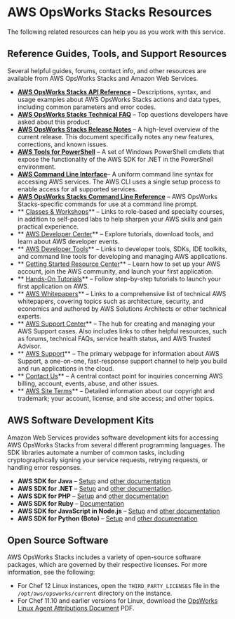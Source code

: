 # AWS OpsWorks Stacks Resources<a name="relatedresources"></a>

The following related resources can help you as you work with this service\.

## Reference Guides, Tools, and Support Resources<a name="OPS-Resources"></a>

Several helpful guides, forums, contact info, and other resources are available from AWS OpsWorks Stacks and Amazon Web Services\.
+ **[AWS OpsWorks Stacks API Reference](http://docs.aws.amazon.com/opsworks/latest/APIReference/Welcome.html)** – Descriptions, syntax, and usage examples about AWS OpsWorks Stacks actions and data types, including common parameters and error codes\.
+ **[AWS OpsWorks Stacks Technical FAQ](http://aws.amazon.com/opsworks/faqs/)** – Top questions developers have asked about this product\. 
+ **[AWS OpsWorks Stacks Release Notes](http://aws.amazon.com/releasenotes/AWS-OpsWorks)** – A high\-level overview of the current release\. This document specifically notes any new features, corrections, and known issues\.
+ **[AWS Tools for PowerShell](http://docs.aws.amazon.com/powershell/latest/userguide/pstools-welcome.html)** – A set of Windows PowerShell cmdlets that expose the functionality of the AWS SDK for \.NET in the PowerShell environment\.
+ **[AWS Command Line Interface](http://docs.aws.amazon.com/cli/latest/userguide/cli-chap-welcome.html)**– A uniform command line syntax for accessing AWS services\. The AWS CLI uses a single setup process to enable access for all supported services\. 
+ **[AWS OpsWorks Stacks Command Line Reference](http://docs.aws.amazon.com/cli/latest/reference/opsworks/index.html)** – AWS OpsWorks Stacks\-specific commands for use at a command line prompt\.
+ ** [Classes & Workshops](https://aws.amazon.com/training/course-descriptions/)** – Links to role\-based and specialty courses, in addition to self\-paced labs to help sharpen your AWS skills and gain practical experience\.
+ ** [AWS Developer Center](https://aws.amazon.com/developer/?ref=docs_id=res1)** – Explore tutorials, download tools, and learn about AWS developer events\.
+ ** [AWS Developer Tools](https://aws.amazon.com/developer/tools/?ref=docs_id=res1)** – Links to developer tools, SDKs, IDE toolkits, and command line tools for developing and managing AWS applications\.
+ ** [Getting Started Resource Center](https://aws.amazon.com/getting-started/?ref=docs_id=res1)** – Learn how to set up your AWS account, join the AWS community, and launch your first application\.
+ ** [Hands\-On Tutorials](https://aws.amazon.com/getting-started/hands-on/?ref=docs_id=res1)** – Follow step\-by\-step tutorials to launch your first application on AWS\.
+ ** [AWS Whitepapers](https://aws.amazon.com/whitepapers/)** – Links to a comprehensive list of technical AWS whitepapers, covering topics such as architecture, security, and economics and authored by AWS Solutions Architects or other technical experts\.
+ ** [AWS Support Center](https://console.aws.amazon.com/support/home#/)** – The hub for creating and managing your AWS Support cases\. Also includes links to other helpful resources, such as forums, technical FAQs, service health status, and AWS Trusted Advisor\.
+ ** [AWS Support](https://aws.amazon.com/premiumsupport/)** – The primary webpage for information about AWS Support, a one\-on\-one, fast\-response support channel to help you build and run applications in the cloud\.
+ ** [Contact Us](https://aws.amazon.com/contact-us/)** – A central contact point for inquiries concerning AWS billing, account, events, abuse, and other issues\. 
+ ** [AWS Site Terms](https://aws.amazon.com/terms/)** – Detailed information about our copyright and trademark; your account, license, and site access; and other topics\.

## AWS Software Development Kits<a name="OPS-Resources-SDK"></a>

Amazon Web Services provides software development kits for accessing AWS OpsWorks Stacks from several different programming languages\. The SDK libraries automate a number of common tasks, including cryptographically signing your service requests, retrying requests, or handling error responses\.
+  **AWS SDK for Java** – [Setup](http://docs.aws.amazon.com/AWSSdkDocsJava/latest/DeveloperGuide/java-dg-setup.html) and [other documentation](http://docs.aws.amazon.com/AWSJavaSDK/latest/javadoc/com/amazonaws/services/opsworks/AWSOpsWorks.html) 
+  **AWS SDK for \.NET** – [Setup](http://docs.aws.amazon.com/AWSSdkDocsNET/latest/DeveloperGuide/net-dg-setup.html) and [other documentation](https://docs.aws.amazon.com/sdkfornet/v3/apidocs/)\.
+  **AWS SDK for PHP** – [Setup](http://docs.aws.amazon.com/awssdkdocsphp2/latest/gettingstartedguide/sdk-php2-installing-the-sdk.html) and [other documentation](http://docs.aws.amazon.com/aws-sdk-php-2/latest/class-Aws.OpsWorks.OpsWorksClient.html) 
+  **AWS SDK for Ruby** – [Documentation](http://aws.amazon.com/documentation/sdk-for-ruby) 
+  **AWS SDK for JavaScript in Node\.js** – [Setup](http://docs.aws.amazon.com/nodejs/latest/dg/nodejs-dg-aws-sdk-for-node.js.html) and [other documentation](http://aws.amazon.com/documentation/sdkforjavascript/)
+ **AWS SDK for Python \(Boto\)** – [Setup](http://boto.readthedocs.org/en/latest/getting_started.html) and [other documentation](http://docs.pythonboto.org/en/latest/ref/opsworks.html)

## Open Source Software<a name="w2ab1c16b9"></a>

AWS OpsWorks Stacks includes a variety of open\-source software packages, which are governed by their respective licenses\. For more information, see the following:
+ For Chef 12 Linux instances, open the `THIRD_PARTY_LICENSES` file in the `/opt/aws/opsworks/current` directory on the instance\.
+ For Chef 11\.10 and earlier versions for Linux, download the [OpsWorks Linux Agent Attributions Document](samples/OpsWorks-Linux-Agent-Attributions-Document-10-08-14.zip) PDF\.